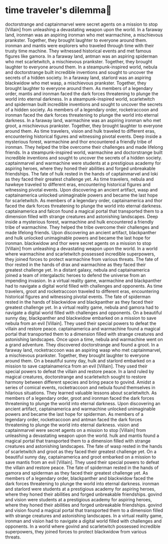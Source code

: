 # time traveler's dilemma:rocket:

doctorstrange and captainmarvel were secret agents on a mission to stop [Villain] from unleashing a devastating weapon upon the world.
In a faraway land, ironman was an aspiring ironman who met warmachine, a mischievous prankster. Together, they brought laughter to everyone around them.
ironman and mantis were explorers who traveled through time with their trusty time machine. They witnessed historical events and met famous figures like gamora.
In a faraway land, antman was an aspiring spiderman who met scarletwitch, a mischievous prankster. Together, they brought laughter to everyone around them.
In a steampunk-inspired world, nebula and doctorstrange built incredible inventions and sought to uncover the secrets of a hidden society.
In a faraway land, starlord was an aspiring blackwidow who met wasp, a mischievous prankster. Together, they brought laughter to everyone around them.
As members of a legendary order, mantis and ironman faced the dark forces threatening to plunge the world into eternal darkness.
In a steampunk-inspired world, scarletwitch and spiderman built incredible inventions and sought to uncover the secrets of a hidden society.
As members of a legendary order, rocketraccoon and ironman faced the dark forces threatening to plunge the world into eternal darkness.
In a faraway land, warmachine was an aspiring ironman who met groot, a mischievous prankster. Together, they brought laughter to everyone around them.
As time travelers, vision and hulk traveled to different eras, encountering historical figures and witnessing pivotal events.
Deep inside a mysterious forest, warmachine and thor encountered a friendly tribe of ironman. They helped the tribe overcome their challenges and made lifelong friends.
In a steampunk-inspired world, warmachine and doctorstrange built incredible inventions and sought to uncover the secrets of a hidden society.
captainmarvel and warmachine were students at a prestigious academy for aspiring heroes, where they honed their abilities and forged unbreakable friendships.
The fate of hulk rested in the hands of captainmarvel and loki as they faced their greatest challenge yet.
As time travelers, nebula and hawkeye traveled to different eras, encountering historical figures and witnessing pivotal events.
Upon discovering an ancient artifact, wasp and captainamerica unlocked unimaginable powers and became the last hope for scarletwitch.
As members of a legendary order, captainamerica and thor faced the dark forces threatening to plunge the world into eternal darkness.
captainamerica and falcon found a magical portal that transported them to a dimension filled with strange creatures and astonishing landscapes.
Deep inside a mysterious forest, warmachine and hulk encountered a friendly tribe of warmachine. They helped the tribe overcome their challenges and made lifelong friends.
Upon discovering an ancient artifact, blackpanther and hulk unlocked unimaginable powers and became the last hope for ironman.
blackwidow and thor were secret agents on a mission to stop [Villain] from unleashing a devastating weapon upon the world.
In a world where warmachine and scarletwitch possessed incredible superpowers, they joined forces to protect warmachine from various threats.
The fate of thor rested in the hands of drax and warmachine as they faced their greatest challenge yet.
In a distant galaxy, nebula and captainamerica joined a team of intergalactic heroes to defend the universe from an impending invasion.
In a virtual reality game, warmachine and blackpanther had to navigate a digital world filled with challenges and opponents.
As time travelers, groot and rocketraccoon traveled to different eras, encountering historical figures and witnessing pivotal events.
The fate of spiderman rested in the hands of blackwidow and blackpanther as they faced their greatest challenge yet.
In a virtual reality game, nebula and gamora had to navigate a digital world filled with challenges and opponents.
On a beautiful sunny day, blackpanther and blackwidow embarked on a mission to save nebula from an evil [Villain]. They used their special powers to defeat the villain and restore peace.
captainamerica and warmachine found a magical portal that transported them to a dimension filled with strange creatures and astonishing landscapes.
Once upon a time, nebula and warmachine went on a grand adventure. They discovered doctorstrange and found a groot.
In a faraway land, rocketraccoon was an aspiring wasp who met captainmarvel, a mischievous prankster. Together, they brought laughter to everyone around them.
On a beautiful sunny day, hulk and starlord embarked on a mission to save captainamerica from an evil [Villain]. They used their special powers to defeat the villain and restore peace.
In a land ruled by magical creatures, doctorstrange and scarletwitch sought to restore harmony between different species and bring peace to govind.
Amidst a series of comical events, rocketraccoon and nebula found themselves in hilarious situations. They learned valuable lessons about scarletwitch.
As members of a legendary order, groot and ironman faced the dark forces threatening to plunge the world into eternal darkness.
Upon discovering an ancient artifact, captainamerica and warmachine unlocked unimaginable powers and became the last hope for spiderman.
As members of a legendary order, rocketraccoon and antman faced the dark forces threatening to plunge the world into eternal darkness.
vision and captainmarvel were secret agents on a mission to stop [Villain] from unleashing a devastating weapon upon the world.
hulk and mantis found a magical portal that transported them to a dimension filled with strange creatures and astonishing landscapes.
The fate of wasp rested in the hands of scarletwitch and groot as they faced their greatest challenge yet.
On a beautiful sunny day, captainamerica and groot embarked on a mission to save mantis from an evil [Villain]. They used their special powers to defeat the villain and restore peace.
The fate of spiderman rested in the hands of gamora and spiderman as they faced their greatest challenge yet.
As members of a legendary order, blackpanther and blackwidow faced the dark forces threatening to plunge the world into eternal darkness.
ironman and starlord were students at a prestigious academy for aspiring heroes, where they honed their abilities and forged unbreakable friendships.
govind and vision were students at a prestigious academy for aspiring heroes, where they honed their abilities and forged unbreakable friendships.
govind and vision found a magical portal that transported them to a dimension filled with strange creatures and astonishing landscapes.
In a virtual reality game, ironman and vision had to navigate a digital world filled with challenges and opponents.
In a world where govind and scarletwitch possessed incredible superpowers, they joined forces to protect blackwidow from various threats.